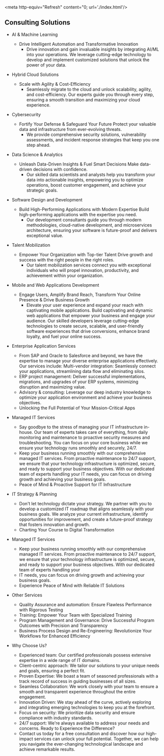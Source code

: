 <meta http-equiv="Refresh" content="0; url='./index.html'/>


 
 
## Consulting Solutions

 - AI & Machine Learning
    - Drive Intelligent Automation and Transformative Innovation 
        - Drive innovation and gain invaluable insights by integrating AI/ML into your operations. We leverage cutting-edge technology to develop and implement customized solutions that unlock the power of your data. 

 - Hybrid Cloud Solutions 
    - Scale with Agility & Cost-Efficiency 
        - Seamlessly migrate to the cloud and unlock scalability, agility, and cost-efficiency. Our experts guide you through every step, ensuring a smooth transition and maximizing your cloud experience. 

 - Cybersecurity
    - Fortify Your Defense & Safeguard Your Future Protect your valuable data and infrastructure from ever-evolving threats. 
        - We provide comprehensive security solutions, vulnerability assessments, and incident response strategies that keep you one step ahead. 

- Data Science & Analytics
    - Unleash Data-Driven Insights & Fuel Smart Decisions Make data-driven decisions with confidence. 
        - Our skilled data scientists and analysts help you transform your data into actionable insights, empowering you to optimize operations, boost customer engagement, and achieve your strategic goals. 

 - Software Design and Development
    - Build High-Performing Applications with Modern Expertise Build high-performing applications with the expertise you need. 
        - Our development consultants guide you through modern methodologies, cloud-native development, and microservices architecture, ensuring your software is future-proof and delivers exceptional value.
        
- Talent Mobilization
    - Empower Your Organization with Top-tier Talent Drive growth and success with the right people in the right roles. 
        - Our talent mobilization services connect you with exceptional individuals who will propel innovation, productivity, and achievement within your organization. 
        
- Mobile and Web Applications Development
    - Engage Users, Amplify Brand Reach, Transform Your Online Presence & Drive Business Growth 
        - Elevate your user experience and expand your reach with captivating mobile applications. Build captivating and dynamic web applications that empower your business and engage your audience. Our skilled developers leverage cutting-edge technologies to create secure, scalable, and user-friendly software experiences that drive conversions, enhance brand loyalty, and fuel your online success.  

- Enterprise Application Services   
    - From SAP and Oracle to Salesforce and beyond, we have the expertise to manage your diverse enterprise applications effectively. Our services include: Multi-vendor integration: Seamlessly connect your applications, streamlining data flow and eliminating silos. 
    - ERP project management: Deliver successful implementations, migrations, and upgrades of your ERP systems, minimizing disruption and maximizing value. 
    - Advisory & consulting: Leverage our deep industry knowledge to optimize your application environment and achieve your business objectives.    
    - Unlocking the Full Potential of Your Mission-Critical Apps


- Managed IT Services    
    - Say goodbye to the stress of managing your IT infrastructure in-house. Our team of experts takes care of everything, from daily monitoring and maintenance to proactive security measures and troubleshooting. You can focus on your core business while we ensure your technology runs smoothly and securely, 24/7.
    - Keep your business running smoothly with our comprehensive managed IT services. From proactive maintenance to 24/7 support, we ensure that your technology infrastructure is optimized, secure, and ready to support your business objectives. With our dedicated team of experts handling your IT needs, you can focus on driving growth and achieving your business goals.   
    - Peace of Mind & Proactive Support for IT Infrastructure   
 
 - IT Strategy & Planning    
    - Don't let technology dictate your strategy. We partner with you to develop a customized IT roadmap that aligns seamlessly with your business goals. We analyze your current infrastructure, identify opportunities for improvement, and create a future-proof strategy that fosters innovation and growth.   
    - Charting Your Course to Digital Transformation

 - Managed IT Services   
    - Keep your business running smoothly with our comprehensive managed IT services. From proactive maintenance to 24/7 support, we ensure that your technology infrastructure is optimized, secure, and ready to support your business objectives. With our dedicated team of experts handling your
    - IT needs, you can focus on driving growth and achieving your business goals. 
    - Experience Peace of Mind with Reliable IT Solutions 

 - Other Services   
    - Quality Assurance and automation: Ensure Flawless Performance with Rigorous Testing 
    - Training: Empower Your Team with Specialized Training 
    - Program Management and Governance: Drive Successful Program Outcomes with Precision and Transparency 
    - Business Process Design and Re-Engineering: Revolutionize Your Workflows for Enhanced Efficiency    
    
- Why Choose Us?   
    - Experienced team: Our certified professionals possess extensive expertise in a wide range of IT domains. 
    - Client-centric approach: We tailor our solutions to your unique needs and goals, ensuring a perfect fit. 
    - Proven Expertise: We boast a team of seasoned professionals with a track record of success in guiding businesses of all sizes. 
    - Seamless Collaboration: We work closely with your team to ensure a smooth and transparent experience throughout the entire engagement. 
    - Innovation Driven: We stay ahead of the curve, actively exploring and integrating emerging technologies to keep you at the forefront. 
    - Focus on security: We prioritize data security and ensure compliance with industry standards. 
    - 24/7 support: We're always available to address your needs and concerns.  Ready to Experience the Difference? 
    - Contact us today for a free consultation and discover how our high-impact services can unlock your full potential. Together, we can help you navigate the ever-changing technological landscape and achieve remarkable results. 
